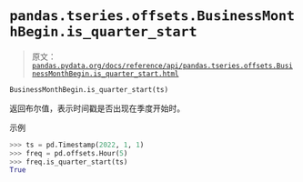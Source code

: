 # `pandas.tseries.offsets.BusinessMonthBegin.is_quarter_start`

> 原文：[`pandas.pydata.org/docs/reference/api/pandas.tseries.offsets.BusinessMonthBegin.is_quarter_start.html`](https://pandas.pydata.org/docs/reference/api/pandas.tseries.offsets.BusinessMonthBegin.is_quarter_start.html)

```py
BusinessMonthBegin.is_quarter_start(ts)
```

返回布尔值，表示时间戳是否出现在季度开始时。

示例

```py
>>> ts = pd.Timestamp(2022, 1, 1)
>>> freq = pd.offsets.Hour(5)
>>> freq.is_quarter_start(ts)
True 
```
